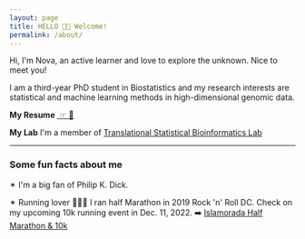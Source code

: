 ```yaml
---
layout: page
title: HELLO 👋🏻 Welcome!
permalink: /about/
---
```




Hi, I'm Nova, an active learner and love to explore the unknown. Nice to meet you!  

I am a third-year PhD student in Biostatistics and my research interests are statistical and machine learning methods in high-dimensional genomic data.


**My Resume** <a href="https://noblegasss.github.io/assets/ResumeWeiZhang4.pdf" target="_blank"> ☞ 📄</a> 

**My Lab** I'm a member of [Translational Statistical Bioinformatics Lab](https://transbioinfolab.org/)

--------------------------------------------------

### Some fun facts about me

✴︎ I'm a big fan of Philip K. Dick. 

✴︎ Running lover 🏃🏻‍♀️ I ran half Marathon in 2019 Rock 'n' Roll DC. Check on my upcoming 10k running event in Dec. 11, 2022. ➡️ [Islamorada Half Marathon & 10k](https://runsignup.com/Race/FL/Islamorada/Islamoradahalfmarathon?raceRefCode=NOXH0sf2)

